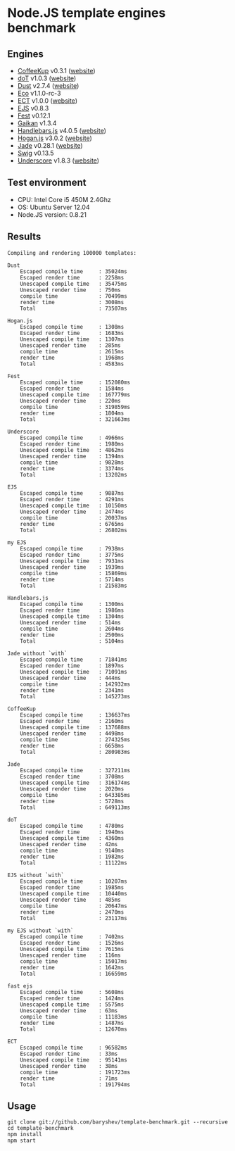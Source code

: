 # Node.JS template engines benchmark

## Engines

- [CoffeeKup](https://github.com/mauricemach/coffeekup) v0.3.1 ([website](http://coffeekup.org/))
- [doT](https://github.com/olado/doT) v1.0.3 ([website](http://olado.github.com/doT/))
- [Dust](https://github.com/linkedin/dustjs) v2.7.4 ([website](http://linkedin.github.com/dustjs/))
- [Eco](https://github.com/sstephenson/eco) v1.1.0-rc-3
- [ECT](https://github.com/baryshev/ect) v1.0.0 ([website](http://ectjs.com/))
- [EJS](https://github.com/visionmedia/ejs) v0.8.3
- [Fest](https://github.com/mailru/fest) v0.12.1
- [Gaikan](https://github.com/Deathspike/gaikan) v1.3.4
- [Handlebars.js](https://github.com/wycats/handlebars.js/) v4.0.5 ([website](http://handlebarsjs.com/))
- [Hogan.js](https://github.com/twitter/hogan.js) v3.0.2 ([website](http://twitter.github.com/hogan.js/))
- [Jade](https://github.com/visionmedia/jade) v0.28.1 ([website](http://jade-lang.com/))
- [Swig](https://github.com/paularmstrong/swig) v0.13.5
- [Underscore](https://github.com/documentcloud/underscore) v1.8.3 ([website](http://underscorejs.org/))

## Test environment

- CPU: Intel Core i5 450M 2.4Ghz
- OS: Ubuntu Server 12.04
- Node.JS version: 0.8.21

## Results

	Compiling and rendering 100000 templates:

	Dust  
		Escaped compile time     : 35024ms  
		Escaped render time      : 2258ms  
		Unescaped compile time   : 35475ms  
		Unescaped render time    : 750ms  
		compile time             : 70499ms  
		render time              : 3008ms  
		Total                    : 73507ms  

	Hogan.js  
		Escaped compile time     : 1308ms  
		Escaped render time      : 1683ms  
		Unescaped compile time   : 1307ms  
		Unescaped render time    : 285ms  
		compile time             : 2615ms  
		render time              : 1968ms  
		Total                    : 4583ms  

	Fest
		Escaped compile time     : 152080ms  
		Escaped render time      : 1584ms  
		Unescaped compile time   : 167779ms  
		Unescaped render time    : 220ms  
		compile time             : 319859ms  
		render time              : 1804ms  
		Total                    : 321663ms  

	Underscore  
		Escaped compile time     : 4966ms  
		Escaped render time      : 1980ms
		Unescaped compile time   : 4862ms
		Unescaped render time    : 1394ms
		compile time             : 9828ms
		render time              : 3374ms
		Total                    : 13202ms

	EJS
		Escaped compile time     : 9887ms
		Escaped render time      : 4291ms
		Unescaped compile time   : 10150ms
		Unescaped render time    : 2474ms
		compile time             : 20037ms
		render time              : 6765ms
		Total                    : 26802ms

	my EJS
		Escaped compile time     : 7938ms
		Escaped render time      : 3775ms
		Unescaped compile time   : 7931ms
		Unescaped render time    : 1939ms
		compile time             : 15869ms
		render time              : 5714ms
		Total                    : 21583ms

	Handlebars.js
		Escaped compile time     : 1300ms
		Escaped render time      : 1986ms
		Unescaped compile time   : 1304ms
		Unescaped render time    : 514ms
		compile time             : 2604ms
		render time              : 2500ms
		Total                    : 5104ms

	Jade without `with`
		Escaped compile time     : 71841ms
		Escaped render time      : 1897ms
		Unescaped compile time   : 71091ms
		Unescaped render time    : 444ms
		compile time             : 142932ms
		render time              : 2341ms
		Total                    : 145273ms

	CoffeeKup
		Escaped compile time     : 136637ms
		Escaped render time      : 2160ms
		Unescaped compile time   : 137688ms
		Unescaped render time    : 4498ms
		compile time             : 274325ms
		render time              : 6658ms
		Total                    : 280983ms

	Jade
		Escaped compile time     : 327211ms
		Escaped render time      : 3708ms
		Unescaped compile time   : 316174ms
		Unescaped render time    : 2020ms
		compile time             : 643385ms
		render time              : 5728ms
		Total                    : 649113ms

	doT
		Escaped compile time     : 4780ms
		Escaped render time      : 1940ms
		Unescaped compile time   : 4360ms
		Unescaped render time    : 42ms
		compile time             : 9140ms
		render time              : 1982ms
		Total                    : 11122ms

	EJS without `with`
		Escaped compile time     : 10207ms
		Escaped render time      : 1985ms
		Unescaped compile time   : 10440ms
		Unescaped render time    : 485ms
		compile time             : 20647ms
		render time              : 2470ms
		Total                    : 23117ms

	my EJS without `with`
		Escaped compile time     : 7402ms
		Escaped render time      : 1526ms
		Unescaped compile time   : 7615ms
		Unescaped render time    : 116ms
		compile time             : 15017ms
		render time              : 1642ms
		Total                    : 16659ms

	fast ejs
		Escaped compile time     : 5608ms
		Escaped render time      : 1424ms
		Unescaped compile time   : 5575ms
		Unescaped render time    : 63ms
		compile time             : 11183ms
		render time              : 1487ms
		Total                    : 12670ms
	
	ECT                                                                                                                                                                 
		Escaped compile time     : 96582ms                                                                                        
		Escaped render time      : 33ms                                                                                                                       
		Unescaped compile time   : 95141ms                                                                                                                                
		Unescaped render time    : 38ms                                                                                                                                   
		compile time             : 191723ms                                                                                                                               
		render time              : 71ms                                                                                                                                   
		Total                    : 191794ms

## Usage

	git clone git://github.com/baryshev/template-benchmark.git --recursive
	cd template-benchmark
	npm install
	npm start
